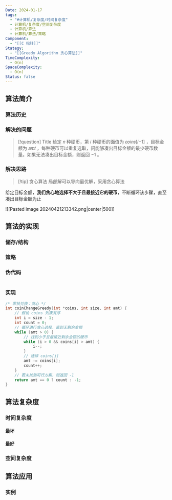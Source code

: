 ```yaml
---
Date: 2024-01-17
tags:
  - "#计算机/复杂度/时间复杂度"
  - 计算机/复杂度/空间复杂度
  - 计算机/算法
  - 计算机/算法/策略
Component:
  - "[[C 指针]]"
Stategy:
  - "[[Greedy Algorithm 贪心算法]]"
TimeComplexity:
  - O(n)
SpaceComplexity:
  - O(n)
Status: false
---
```

## 算法简介

### 算法历史

### 解决的问题

> [!question] Title
> 给定 𝑛 种硬币，第 𝑖 种硬币的面值为 𝑐𝑜𝑖𝑛𝑠[𝑖−1] ，目标金额为 𝑎𝑚𝑡 ，每种硬币可以重复选取，问能够凑出目标金额的最少硬币数量。如果无法凑出目标金额，则返回 −1 。

### 解决思路

> [!tip] 贪心算法
> 局部解可以导向最优解，采用贪心算法

给定目标金额，**我们贪心地选择不大于且最接近它的硬币**，不断循环该步骤，直至凑出目标金额为止

![[Pasted image 20240421213342.png|center|500]]
## 算法的实现

### 储存/结构

### 策略

### 伪代码

```c

```

### 实现

```c
/* 零钱兑换：贪心 */
int coinChangeGreedy(int *coins, int size, int amt) {
    // 假设 coins 列表有序
    int i = size - 1;
    int count = 0;
    // 循环进行贪心选择，直到无剩余金额
    while (amt > 0) {
        // 找到小于且最接近剩余金额的硬币
        while (i > 0 && coins[i] > amt) {
            i--;
        }
        // 选择 coins[i]
        amt -= coins[i];
        count++;
    }
    // 若未找到可行方案，则返回 -1
    return amt == 0 ? count : -1;
}
```

## 算法复杂度

### 时间复杂度

#### 最坏

#### 最好

### 空间复杂度

## 算法应用

### 实例